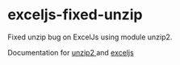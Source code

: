 # exceljs-fixed-unzip

Fixed unzip bug on ExcelJs using module unzip2.

Documentation for <a href="https://www.npmjs.com/package/unzip2" target="_blank"> unzip2 </a> and <a href="https://www.npmjs.com/package/exceljs" target="_blank"> exceljs </a>
